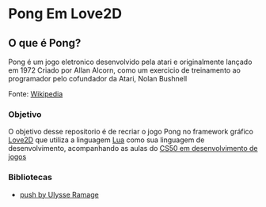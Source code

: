 # Pong Em Love2D

## O que é Pong?

Pong é um jogo eletronico desenvolvido pela atari e originalmente lançado em 1972
Criado por Allan Alcorn, como um exercicio de treinamento ao programador pelo cofundador da Atari, Nolan Bushnell

Fonte: [Wikipedia](https://pt.wikipedia.org/wiki/Pong)

### Objetivo

O objetivo desse repositorio é de recriar o jogo Pong no framework gráfico [Love2D](https://love2d.org/) que utiliza a linguagem [Lua](https://www.lua.org/) como sua linguagem de desenvolvimento, acompanhando as aulas do [CS50 em desenvolvimento de jogos](https://cs50.harvard.edu/games)

### Bibliotecas

* [push by Ulysse Ramage](https://github.com/Ulydev/push)
